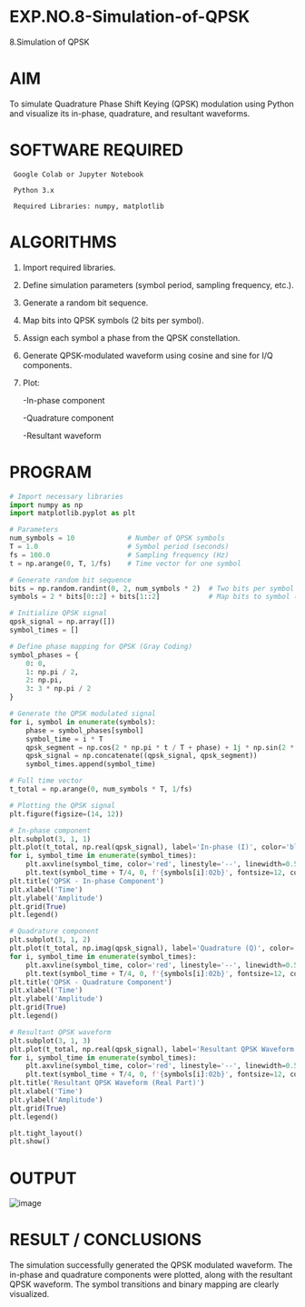 # EXP.NO.8-Simulation-of-QPSK

8.Simulation of QPSK

# AIM
To simulate Quadrature Phase Shift Keying (QPSK) modulation using Python and visualize its in-phase, quadrature, and resultant waveforms.

# SOFTWARE REQUIRED

     Google Colab or Jupyter Notebook

     Python 3.x

     Required Libraries: numpy, matplotlib

# ALGORITHMS
1. Import required libraries.

2. Define simulation parameters (symbol period, sampling frequency, etc.).

3. Generate a random bit sequence.

4. Map bits into QPSK symbols (2 bits per symbol).

5. Assign each symbol a phase from the QPSK constellation.

6. Generate QPSK-modulated waveform using cosine and sine for I/Q components.

7. Plot:

   -In-phase component

   -Quadrature component

   -Resultant waveform

# PROGRAM
```python
# Import necessary libraries
import numpy as np
import matplotlib.pyplot as plt

# Parameters
num_symbols = 10             # Number of QPSK symbols
T = 1.0                      # Symbol period (seconds)
fs = 100.0                   # Sampling frequency (Hz)
t = np.arange(0, T, 1/fs)    # Time vector for one symbol

# Generate random bit sequence
bits = np.random.randint(0, 2, num_symbols * 2)  # Two bits per symbol
symbols = 2 * bits[0::2] + bits[1::2]            # Map bits to symbol (0 to 3)

# Initialize QPSK signal
qpsk_signal = np.array([])
symbol_times = []

# Define phase mapping for QPSK (Gray Coding)
symbol_phases = {
    0: 0,
    1: np.pi / 2,
    2: np.pi,
    3: 3 * np.pi / 2
}

# Generate the QPSK modulated signal
for i, symbol in enumerate(symbols):
    phase = symbol_phases[symbol]
    symbol_time = i * T
    qpsk_segment = np.cos(2 * np.pi * t / T + phase) + 1j * np.sin(2 * np.pi * t / T + phase)
    qpsk_signal = np.concatenate((qpsk_signal, qpsk_segment))
    symbol_times.append(symbol_time)

# Full time vector
t_total = np.arange(0, num_symbols * T, 1/fs)

# Plotting the QPSK signal
plt.figure(figsize=(14, 12))

# In-phase component
plt.subplot(3, 1, 1)
plt.plot(t_total, np.real(qpsk_signal), label='In-phase (I)', color='blue')
for i, symbol_time in enumerate(symbol_times):
    plt.axvline(symbol_time, color='red', linestyle='--', linewidth=0.5)
    plt.text(symbol_time + T/4, 0, f'{symbols[i]:02b}', fontsize=12, color='black')
plt.title('QPSK - In-phase Component')
plt.xlabel('Time')
plt.ylabel('Amplitude')
plt.grid(True)
plt.legend()

# Quadrature component
plt.subplot(3, 1, 2)
plt.plot(t_total, np.imag(qpsk_signal), label='Quadrature (Q)', color='orange')
for i, symbol_time in enumerate(symbol_times):
    plt.axvline(symbol_time, color='red', linestyle='--', linewidth=0.5)
    plt.text(symbol_time + T/4, 0, f'{symbols[i]:02b}', fontsize=12, color='black')
plt.title('QPSK - Quadrature Component')
plt.xlabel('Time')
plt.ylabel('Amplitude')
plt.grid(True)
plt.legend()

# Resultant QPSK waveform
plt.subplot(3, 1, 3)
plt.plot(t_total, np.real(qpsk_signal), label='Resultant QPSK Waveform', color='green')
for i, symbol_time in enumerate(symbol_times):
    plt.axvline(symbol_time, color='red', linestyle='--', linewidth=0.5)
    plt.text(symbol_time + T/4, 0, f'{symbols[i]:02b}', fontsize=12, color='black')
plt.title('Resultant QPSK Waveform (Real Part)')
plt.xlabel('Time')
plt.ylabel('Amplitude')
plt.grid(True)
plt.legend()

plt.tight_layout()
plt.show()
```

# OUTPUT

![image](https://github.com/user-attachments/assets/be724061-5aa2-453f-9115-95a058e1e2cf)

 
# RESULT / CONCLUSIONS

The simulation successfully generated the QPSK modulated waveform. The in-phase and quadrature components were plotted, along with the resultant QPSK waveform. The symbol transitions and binary mapping are clearly visualized.
